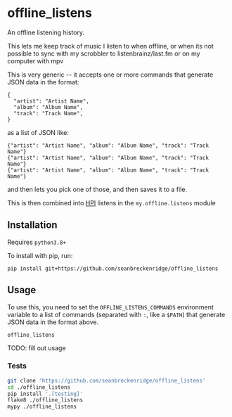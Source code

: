 # offline_listens

An offline listening history.

This lets me keep track of music I listen to when offline, or when its not possible to sync with my scrobbler to listenbrainz/last.fm or on my computer with mpv

This is very generic -- it accepts one or more commands that generate JSON data in the format:

```
{
  "artist": "Artist Name",
  "album": "Album Name",
  "track": "Track Name",
}
```

as a list of JSON like:

```
{"artist": "Artist Name", "album": "Album Name", "track": "Track Name"}
{"artist": "Artist Name", "album": "Album Name", "track": "Track Name"}
{"artist": "Artist Name", "album": "Album Name", "track": "Track Name"}
```

and then lets you pick one of those, and then saves it to a file.

This is then combined into [HPI](https://github.com/seanbreckenridge/HPI) listens in the `my.offline.listens` module

## Installation

Requires `python3.8+`

To install with pip, run:

```
pip install git+https://github.com/seanbreckenridge/offline_listens
```

## Usage

To use this, you need to set the `OFFLINE_LISTENS_COMMANDS` environment variable to a list of commands (separated with `:`, like a `$PATH`) that generate JSON data in the format above.

```
offline_listens
```

TODO: fill out usage

### Tests

```bash
git clone 'https://github.com/seanbreckenridge/offline_listens'
cd ./offline_listens
pip install '.[testing]'
flake8 ./offline_listens
mypy ./offline_listens
```
